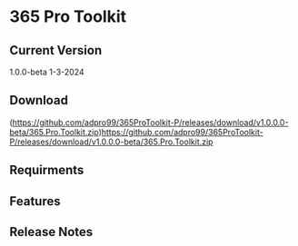 # 365 Pro Toolkit
## Current Version
1.0.0-beta
1-3-2024
## Download
(https://github.com/adpro99/365ProToolkit-P/releases/download/v1.0.0.0-beta/365.Pro.Toolkit.zip)https://github.com/adpro99/365ProToolkit-P/releases/download/v1.0.0.0-beta/365.Pro.Toolkit.zip
## Requirments
## Features
## Release Notes
